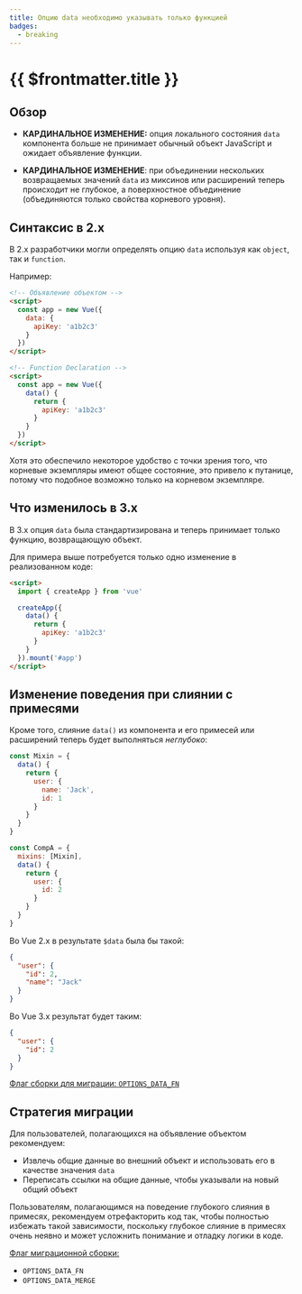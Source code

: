 ```yaml
---
title: Опцию data необходимо указывать только функцией
badges:
  - breaking
---
```


# {{ $frontmatter.title }} <MigrationBadges :badges="$frontmatter.badges" />

## Обзор

- **КАРДИНАЛЬНОЕ ИЗМЕНЕНИЕ:** опция локального состояния `data` компонента больше не принимает обычный объект JavaScript и ожидает объявление функции.

- **КАРДИНАЛЬНОЕ ИЗМЕНЕНИЕ**: при объединении нескольких возвращаемых значений `data` из миксинов или расширений теперь происходит не глубокое, а поверхностное объединение (объединяются только свойства корневого уровня).

## Синтаксис в 2.x

В 2.x разработчики могли определять опцию `data` используя как `object`, так и `function`.

Например:

```html
<!-- Объявление объектом -->
<script>
  const app = new Vue({
    data: {
      apiKey: 'a1b2c3'
    }
  })
</script>

<!-- Function Declaration -->
<script>
  const app = new Vue({
    data() {
      return {
        apiKey: 'a1b2c3'
      }
    }
  })
</script>
```

Хотя это обеспечило некоторое удобство с точки зрения того, что корневые экземпляры имеют общее состояние, это привело к путанице, потому что подобное возможно только на корневом экземпляре.

## Что изменилось в 3.x

В 3.x опция `data` была стандартизирована и теперь принимает только функцию, возвращающую объект.

Для примера выше потребуется только одно изменение в реализованном коде:

```html
<script>
  import { createApp } from 'vue'

  createApp({
    data() {
      return {
        apiKey: 'a1b2c3'
      }
    }
  }).mount('#app')
</script>
```

## Изменение поведения при слиянии с примесями

Кроме того, слияние `data()` из компонента и его примесей или расширений теперь будет выполняться *неглубоко*:

```js
const Mixin = {
  data() {
    return {
      user: {
        name: 'Jack',
        id: 1
      }
    }
  }
}

const CompA = {
  mixins: [Mixin],
  data() {
    return {
      user: {
        id: 2
      }
    }
  }
}
```

Во Vue 2.x в результате `$data` была бы такой:

```json
{
  "user": {
    "id": 2,
    "name": "Jack"
  }
}
```

Во Vue 3.х результат будет таким:

```json
{
  "user": {
    "id": 2
  }
}
```

[Флаг сборки для миграции: `OPTIONS_DATA_FN`](../migration-build.html#compat-configuration)

## Стратегия миграции

Для пользователей, полагающихся на объявление объектом рекомендуем:

- Извлечь общие данные во внешний объект и использовать его в качестве значения `data`
- Переписать ссылки на общие данные, чтобы указывали на новый общий объект

Пользователям, полагающимся на поведение глубокого слияния в примесях, рекомендуем отрефакторить код так, чтобы полностью избежать такой зависимости, поскольку глубокое слияние в примесях очень неявно и может усложнить понимание и отладку логики в коде.

[Флаг миграционной сборки:](../migration-build.html#compat-configuration)

- `OPTIONS_DATA_FN`
- `OPTIONS_DATA_MERGE`
